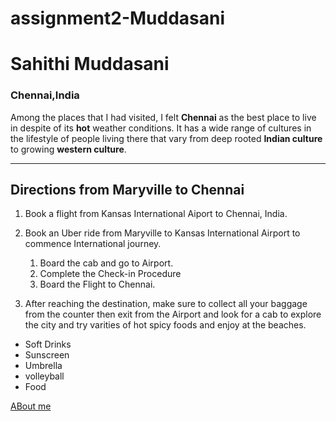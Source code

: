 # assignment2-Muddasani
# Sahithi Muddasani
### Chennai,India
 Among the places that I had visited, I felt **Chennai** as the best place to live in despite of its **hot** weather conditions. It has a wide range of cultures in the lifestyle of people living there that vary from deep rooted **Indian culture** to growing **western culture**.

--- 

## Directions from Maryville to Chennai
1. Book a flight from Kansas International Aiport to Chennai, India.

1. Book an Uber ride from Maryville to Kansas International Airport to commence International journey.
    1. Board the cab and go to Airport.
    2. Complete the Check-in Procedure
    6. Board the Flight to Chennai.

1. After reaching the destination, make sure to collect all your baggage from the counter then exit from the Airport and look for a cab to explore the city and try varities of hot spicy foods and enjoy at the beaches.

* Soft Drinks
* Sunscreen
* Umbrella
* volleyball
* Food

[ABout me](Aboutme.md)
